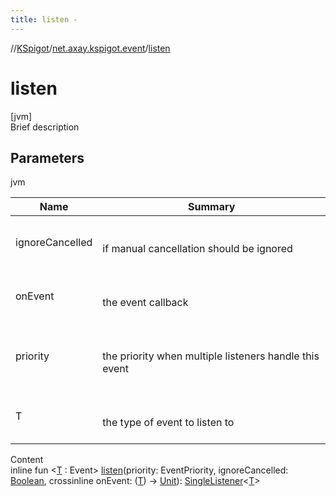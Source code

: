 ```yaml
---
title: listen -
---
```

//[KSpigot](../index.md)/[net.axay.kspigot.event](index.md)/[listen](listen.md)



# listen  
[jvm]  
Brief description  


## Parameters  
  
jvm  
  
|  Name|  Summary| 
|---|---|
| ignoreCancelled| <br><br>if manual cancellation should be ignored<br><br>
| onEvent| <br><br>the event callback<br><br>
| priority| <br><br>the priority when multiple listeners handle this event<br><br>
| T| <br><br>the type of event to listen to<br><br>
  
  
Content  
inline fun <[T](listen.md) : Event> [listen](listen.md)(priority: EventPriority, ignoreCancelled: [Boolean](https://kotlinlang.org/api/latest/jvm/stdlib/kotlin/-boolean/index.html), crossinline onEvent: ([T](listen.md)) -> [Unit](https://kotlinlang.org/api/latest/jvm/stdlib/kotlin/-unit/index.html)): [SingleListener](-single-listener/index.md)<[T](listen.md)>  



